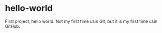 # hello-world
First project, hello world.
Not my first time usin Git, but it is my first time usin GitHub.
